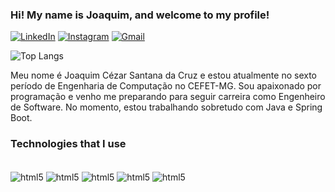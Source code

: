 ### Hi! My name is Joaquim, and welcome to my profile!

[![LinkedIn](https://img.shields.io/badge/linkedin-%230077B5.svg?style=for-the-badge&logo=linkedin&logoColor=white)](https://www.linkedin.com/in/joaquim-cruz-b760bb350/)
[![Instagram](https://img.shields.io/badge/Instagram-E4405F?style=for-the-badge&logo=instagram&logoColor=white)](https://www.instagram.com/joaquim_xx/)  [![Gmail](https://img.shields.io/badge/Gmail-D14836?style=for-the-badge&logo=gmail&logoColor=white)](mailto:joaquimcezar930@gmail.com)



![Top Langs](https://github-readme-stats.vercel.app/api/top-langs/?username=JoaquimCruz&layout=compact&theme=tokyonight&hide=html)




Meu nome é Joaquim Cézar Santana da Cruz e estou atualmente no sexto período de Engenharia de Computação no CEFET-MG. Sou apaixonado por programação e venho me preparando para seguir carreira como Engenheiro de Software. No momento, estou trabalhando sobretudo com Java e Spring Boot.
### Technologies that I use

<div style="display: inline_block"><br/>
    <img align= "center" alt="html5" src="https://img.shields.io/badge/Java-ED8B00?style=for-the-badge&logo=openjdk&logoColor=white" />
    <img align= "center" alt="html5" src="https://img.shields.io/badge/IntelliJIDEA-000000.svg?style=for-the-badge&logo=intellij-idea&logoColor=white" />
    <img align= "center" alt="html5" src="https://img.shields.io/badge/spring-%236DB33F.svg?style=for-the-badge&logo=spring&logoColor=white" />
    <img align= "center" alt="html5" src="https://img.shields.io/badge/C%2B%2B-00599C?style=for-the-badge&logo=c%2B%2B&logoColor=white" />
    <img align= "center" alt="html5" src="https://img.shields.io/badge/VSCode-0078D4?style=for-the-badge&logo=visual%20studio%20code&logoColor=white" />
   

</div>

